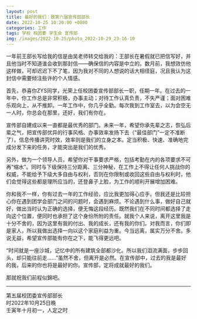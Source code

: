 ```yaml
---
layout: post
title: 最好的我们：致第六届宣传部部长
date: 2022-10-25 10:20:00 +0800
categories: 工作
tags: 学校 校团委 学生会 宣传部
img: /images/2022-10-25/photo_2022-10-29_23-16-10
---
```


一年前王部长写给我的信是由吴老师转交给我的：王部长在暑假就已把信写好，并且他当时不知道谁会收到那封信——确保信的内容是中立的。数月前，我想效仿他这样做，可却迟迟下不了笔，因为我对不同的人想说的话大相径庭，况且我认为这封信中需要倾注些许的个人情感。  

首先，恭喜你ZYS同学，光荣上任校团委宣传部部长一职，任期一年。在过去的一年中，你工作总是非常积极，办事主动；对待工作认真负责，不失严谨；面对困难乐观向上，从不推卸。一年工作中，你几乎全勤。每次我到工作室去，以为会空无一人时，你总会在那里，还好，我们有你在。  

宣传部自建成以来一直都是最优秀的部门。未来一年，希望你承先辈之志，恢弘后辈之气，把宣传部优异的行事风格、办事效率发扬下去（“最佳部门”一定不准断了）。信息传播讲究时效，效率则是我们的立身之本。定当积极、快速、准确地完成分发下来的任务，才能突出是我们的优秀。  

另外，做为一个领导人员，希望你对干事要求严格，包括考勤在内的各项要求不可再“缩水”。同时与下级保持三分距离、三分神秘，在工作上不得让任何人挑战你的权威，不能给予下级大多自由与权利，否则在你限制或收回这些自由与权利时，他们会觉得这些都是理所应当的，还登鼻子上脸，为工作的顺利开展增加困难。  

你和我不一样，你有过去一年的工作经验，应比我更加得心应手。但我还是比较担心你在遇到团学会部门之间的问题时，会遇到麻烦。不论遇到什么事，做好自己就好，做出当时认为正确的选择，便无悔这段经历。既然我们在不同时间都选择了走向这个位置，便同时也承担了这个身份所附的责任。就我个人来说，离开这里我是十分不舍的，因为这里有我的付出、我的成长，还有我的你们。对我而言，你们即是家人，所以我做出选择一向以这个家庭利益为重。今当远离，属实万分不舍。多说无益，希望宣传部能有你在之下，能飞得更远吧。  

“时间就是一座沙城，记忆中的所有建筑全部都沙化。所以我们泪流满面，步步回头，却只能往前走……”虽然不舍，但离开是必然。在宣传部中，过去的我是最好的我，后来的你也将是最好的你。宣传部，定将成就最好的我们。  

那就祝我们前程似錦吧。  

***
第五届校团委宣传部部长  
时2022年10月25日晚  
壬寅年十月初一，人定之时  